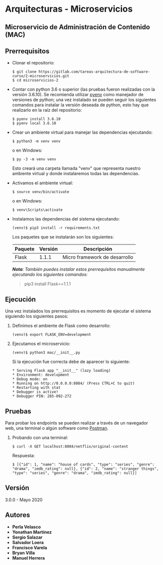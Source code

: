 # Arquitecturas - Microservicios

## Microservicio de Administración de Contenido (MAC)

## Prerrequisitos
- Clonar el repositorio:
   ```shell
   $ git clone https://gitlab.com/tareas-arquitectura-de-software-curso/2-microservicios.git
   $ cd microservicios-2
   ```

- Contar con python 3.6 o superior (las pruebas fueron realizadas con la versión 3.6.10). Se recomienda utilizar [pyenv](https://github.com/pyenv/pyenv) como manejador de versiones de python; una vez instalado se pueden seguir los siguientes comandos para instalar la versión deseada de python, esto hay que realizarlo en la raíz del repositorio:
   ```shell
   $ pyenv install 3.6.10
   $ pyenv local 3.6.10
   ```

- Crear un ambiente virtual para manejar las dependencias ejecutando:
   ```shell
   $ python3 -m venv venv
   ```

   o en Windows:
   ```shell
   $ py -3 -m venv venv
   ```

   Esto creará una carpeta llamada "venv" que representa nuestro ambiente virtual y donde instalaremos todas las dependencias.

- Activamos el ambiente virtual:
   ```shell
   $ source venv/bin/activate
   ```

   o en Windows:
   ```shell
   $ venv\Scripts\activate
   ```

- Instalamos las dependencias del sistema ejecutando:
   ```shell
   (venv)$ pip3 install -r requirements.txt 
   ```

   Los paquetes que se instalarán son los siguientes:

   Paquete | Versión | Descripción
   --------|---------|------------
   Flask   | 1.1.1   | Micro framework de desarrollo

   *__Nota__: También puedes instalar estos prerrequisitos manualmente ejecutando los siguientes comandos:*   
   > pip3 install Flask==1.1.1

## Ejecución

Una vez instalados los prerrequisitos es momento de ejecutar el sistema siguiendo los siguientes pasos:
1. Definimos el ambiente de Flask como desarrollo:
   ```shell
   (venv)$ export FLASK_ENV=development
   ```

1. Ejecutamos el microservicio:
   ```shell
   (venv)$ python3 mac/__init__.py
   ```
   
   Si la ejecución fue correcta debe de aparecer lo siguiente:
   ```shell
   * Serving Flask app "__init__" (lazy loading)
   * Environment: development
   * Debug mode: on
   * Running on http://0.0.0.0:8084/ (Press CTRL+C to quit)
   * Restarting with stat
   * Debugger is active!
   * Debugger PIN: 285-092-272
   ```

## Pruebas
Para probar los endpoints se pueden realizar a través de un navegador web, una terminal o algún software como [Postman](https://www.postman.com/).

1. Probando con una terminal:
   ```shell
   $ curl -X GET localhost:8084/netflix/original-content
   ```

   Respuesta:
   ```shell
   $ [{"id": 1, "name": "house of cards", "type": "series", "genre": "drama", "imdb_rating": null}, {"id": 2, "name": "stranger things", "type": "series", "genre": "drama", "imdb_rating": null}]
   ```


## Versión

3.0.0 - Mayo 2020

## Autores

* **Perla Velasco**
* **Yonathan Martínez**
* **Sergio Salazar**
* **Salvador Loera**
* **Francisco Varela**
* **Bryan Villa**
* **Manuel Herrera**
